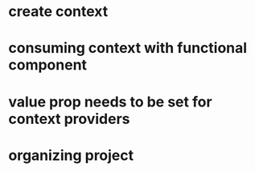# create context
# consuming context with functional component
# value prop needs to be set for context providers
# organizing project